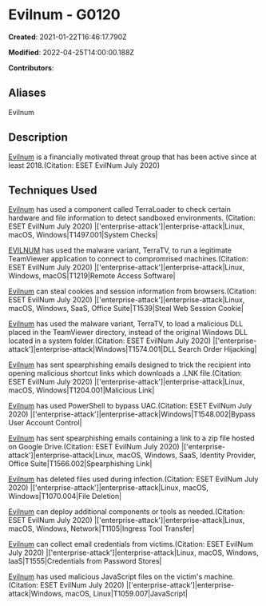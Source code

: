 # Evilnum - G0120

**Created**: 2021-01-22T16:46:17.790Z

**Modified**: 2022-04-25T14:00:00.188Z

**Contributors**: 

## Aliases

Evilnum

## Description

[Evilnum](https://attack.mitre.org/groups/G0120) is a financially motivated threat group that has been active since at least 2018.(Citation: ESET EvilNum July 2020)

## Techniques Used


[Evilnum](https://attack.mitre.org/groups/G0120) has used a component called TerraLoader to check certain hardware and file information to detect sandboxed environments. (Citation: ESET EvilNum July 2020)
|['enterprise-attack']|enterprise-attack|Linux, macOS, Windows|T1497.001|System Checks|


[EVILNUM](https://attack.mitre.org/software/S0568) has used the malware variant, TerraTV, to run a legitimate TeamViewer application to connect to compromrised machines.(Citation: ESET EvilNum July 2020)
|['enterprise-attack']|enterprise-attack|Linux, Windows, macOS|T1219|Remote Access Software|


[Evilnum](https://attack.mitre.org/groups/G0120) can steal cookies and session information from browsers.(Citation: ESET EvilNum July 2020)
|['enterprise-attack']|enterprise-attack|Linux, macOS, Windows, SaaS, Office Suite|T1539|Steal Web Session Cookie|


[Evilnum](https://attack.mitre.org/groups/G0120) has used the malware variant, TerraTV, to load a malicious DLL placed in the TeamViewer directory, instead of the original Windows DLL located in a system folder.(Citation: ESET EvilNum July 2020) 
|['enterprise-attack']|enterprise-attack|Windows|T1574.001|DLL Search Order Hijacking|


[Evilnum](https://attack.mitre.org/groups/G0120) has sent spearphishing emails designed to trick the recipient into opening malicious shortcut links which downloads a .LNK file.(Citation: ESET EvilNum July 2020)
|['enterprise-attack']|enterprise-attack|Linux, macOS, Windows|T1204.001|Malicious Link|


[Evilnum](https://attack.mitre.org/groups/G0120) has used PowerShell to bypass UAC.(Citation: ESET EvilNum July 2020)
|['enterprise-attack']|enterprise-attack|Windows|T1548.002|Bypass User Account Control|


[Evilnum](https://attack.mitre.org/groups/G0120) has sent spearphishing emails containing a link to a zip file hosted on Google Drive.(Citation: ESET EvilNum July 2020)
|['enterprise-attack']|enterprise-attack|Linux, macOS, Windows, SaaS, Identity Provider, Office Suite|T1566.002|Spearphishing Link|


[Evilnum](https://attack.mitre.org/groups/G0120) has deleted files used during infection.(Citation: ESET EvilNum July 2020)
|['enterprise-attack']|enterprise-attack|Linux, macOS, Windows|T1070.004|File Deletion|


[Evilnum](https://attack.mitre.org/groups/G0120) can deploy additional components or tools as needed.(Citation: ESET EvilNum July 2020)
|['enterprise-attack']|enterprise-attack|Linux, macOS, Windows, Network|T1105|Ingress Tool Transfer|


[Evilnum](https://attack.mitre.org/groups/G0120) can collect email credentials from victims.(Citation: ESET EvilNum July 2020)
|['enterprise-attack']|enterprise-attack|Linux, macOS, Windows, IaaS|T1555|Credentials from Password Stores|


[Evilnum](https://attack.mitre.org/groups/G0120) has used malicious JavaScript files on the victim's machine.(Citation: ESET EvilNum July 2020)
|['enterprise-attack']|enterprise-attack|Windows, macOS, Linux|T1059.007|JavaScript|

